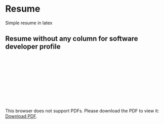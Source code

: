 # Resume
Simple resume in latex 
## Resume without any column for software developer profile
<object data="/manishOP.pdf" type="application/pdf" width="700px" height="1000px">
    <embed src="/manishOP.pdf">
        <p>This browser does not support PDFs. Please download the PDF to view it: <a href="/manishOP.pdf">Download PDF</a>.</p>
    </embed>
</object>
